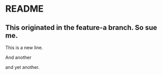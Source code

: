 # README

## This originated in the feature-a branch.  So sue me. 

This is a new line.

And another

and yet another. 
